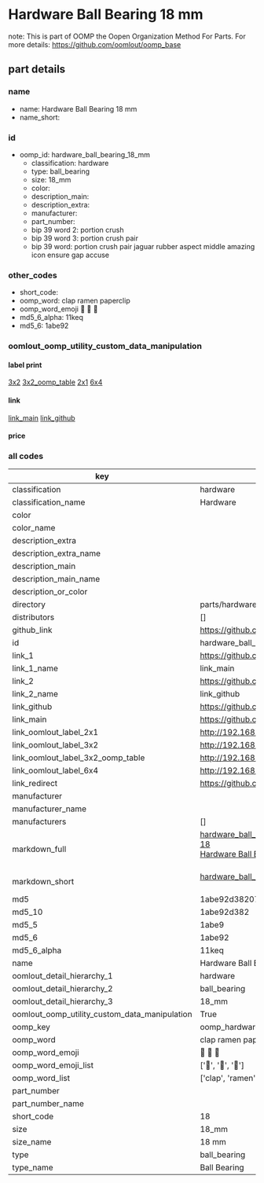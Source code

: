 # Hardware Ball Bearing 18 mm  

note: This is part of OOMP the Oopen Organization Method For Parts. For more details: https://github.com/oomlout/oomp_base

##  part details
  







### name
* name: Hardware Ball Bearing 18 mm
* name_short: 
### id
* oomp_id: hardware_ball_bearing_18_mm
  * classification: hardware
  * type: ball_bearing
  * size: 18_mm
  * color: 
  * description_main: 
  * description_extra: 
  * manufacturer: 
  * part_number: 
  * bip 39 word 2: portion crush
  * bip 39 word 3: portion crush pair
  * bip 39 word: portion crush pair jaguar rubber aspect middle amazing icon ensure gap accuse

### other_codes
* short_code: 
* oomp_word: clap ramen paperclip
* oomp_word_emoji :clap: :ramen: :paperclip:
* md5_6_alpha: 11keq
* md5_6: 1abe92






### oomlout_oomp_utility_custom_data_manipulation
#### label print
[3x2](http://192.168.1.245:1112/?label=oomp%2011keq)
[3x2_oomp_table](http://192.168.1.108:1112/?label=oomp%2011keq)
[2x1](http://192.168.1.242:1112/?label=oomp%2011keq)
[6x4](http://192.168.1.55:1112/?label=oomp%2011keq)    

#### link

[link_main](https://github.com/oomlout/oomlout_oomp_version_1_messy/tree/main/parts/hardware_ball_bearing_18_mm) [link_github](https://github.com/oomlout/oomlout_oomp_version_1_messy/tree/main/parts/hardware_ball_bearing_18_mm)                             

#### price







### all codes 
| key | value |  
| --- | --- |  
| classification | hardware |  
| classification_name | Hardware |  
| color |  |  
| color_name |  |  
| description_extra |  |  
| description_extra_name |  |  
| description_main |  |  
| description_main_name |  |  
| description_or_color |   |  
| directory | parts/hardware_ball_bearing_18_mm |  
| distributors | [] |  
| github_link | https://github.com/oomlout/oomlout_oomp_part_src/tree/main/parts/hardware_ball_bearing_18_mm |  
| id | hardware_ball_bearing_18_mm |  
| link_1 | https://github.com/oomlout/oomlout_oomp_version_1_messy/tree/main/parts/hardware_ball_bearing_18_mm |  
| link_1_name | link_main |  
| link_2 | https://github.com/oomlout/oomlout_oomp_version_1_messy/tree/main/parts/hardware_ball_bearing_18_mm |  
| link_2_name | link_github |  
| link_github | https://github.com/oomlout/oomlout_oomp_version_1_messy/tree/main/parts/hardware_ball_bearing_18_mm |  
| link_main | https://github.com/oomlout/oomlout_oomp_version_1_messy/tree/main/parts/hardware_ball_bearing_18_mm |  
| link_oomlout_label_2x1 | http://192.168.1.242:1112/?label=oomp%2011keq |  
| link_oomlout_label_3x2 | http://192.168.1.245:1112/?label=oomp%2011keq |  
| link_oomlout_label_3x2_oomp_table | http://192.168.1.108:1112/?label=oomp%2011keq |  
| link_oomlout_label_6x4 | http://192.168.1.55:1112/?label=oomp%2011keq |  
| link_redirect | https://github.com/oomlout/oomlout_oomp_version_1_messy/tree/main/parts/hardware_ball_bearing_18_mm |  
| manufacturer |  |  
| manufacturer_name |  |  
| manufacturers | [] |  
| markdown_full | [hardware_ball_bearing_18_mm](none)<br>[18](none)<br>[Hardware Ball Bearing 18 Mm](none)<br><br> |  
| markdown_short | [hardware_ball_bearing_18_mm](none)<br><br> |  
| md5 | 1abe92d38207d18835de67733e0d4542 |  
| md5_10 | 1abe92d382 |  
| md5_5 | 1abe9 |  
| md5_6 | 1abe92 |  
| md5_6_alpha | 11keq |  
| name | Hardware Ball Bearing 18 mm |  
| oomlout_detail_hierarchy_1 | hardware |  
| oomlout_detail_hierarchy_2 | ball_bearing |  
| oomlout_detail_hierarchy_3 | 18_mm |  
| oomlout_oomp_utility_custom_data_manipulation | True |  
| oomp_key | oomp_hardware_ball_bearing_18_mm |  
| oomp_word | clap ramen paperclip |  
| oomp_word_emoji | :clap: :ramen: :paperclip: |  
| oomp_word_emoji_list | [':clap:', ':ramen:', ':paperclip:'] |  
| oomp_word_list | ['clap', 'ramen', 'paperclip'] |  
| part_number |  |  
| part_number_name |  |  
| short_code | 18 |  
| size | 18_mm |  
| size_name | 18 mm |  
| type | ball_bearing |  
| type_name | Ball Bearing |  
